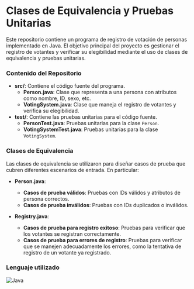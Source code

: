 # Clases de Equivalencia y Pruebas Unitarias

Este repositorio contiene un programa de registro de votación de personas implementado en Java. El objetivo principal del proyecto es gestionar el registro de votantes y verificar su elegibilidad mediante el uso de clases de equivalencia y pruebas unitarias.

### Contenido del Repositorio

- **src/**: Contiene el código fuente del programa.
  - **Person.java**: Clase que representa a una persona con atributos como nombre, ID, sexo, etc.
  - **VotingSystem.java**: Clase que maneja el registro de votantes y verifica su elegibilidad.
- **test/**: Contiene las pruebas unitarias para el código fuente.
  - **PersonTest.java**: Pruebas unitarias para la clase `Person`.
  - **VotingSystemTest.java**: Pruebas unitarias para la clase `VotingSystem`.

### Clases de Equivalencia

Las clases de equivalencia se utilizaron para diseñar casos de prueba que cubren diferentes escenarios de entrada. En particular:

- **Person.java**:
  - **Casos de prueba válidos**: Pruebas con IDs válidos y atributos de persona correctos.
  - **Casos de prueba inválidos**: Pruebas con IDs duplicados o inválidos.

- **Registry.java**:
  - **Casos de prueba para registro exitoso**: Pruebas para verificar que los votantes se registran correctamente.
  - **Casos de prueba para errores de registro**: Pruebas para verificar que se manejen adecuadamente los errores, como la tentativa de registro de un votante ya registrado.

### Lenguaje utilizado

![Java](https://img.shields.io/badge/java-%23ED8B00.svg?style=for-the-badge&logo=openjdk&logoColor=white)
